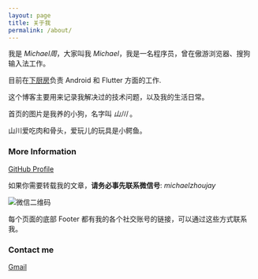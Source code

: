 ```yaml
---
layout: page
title: 关于我
permalink: /about/
---
```


我是 *Michael周*，大家叫我 *Michael*，我是一名程序员，曾在傲游浏览器、搜狗输入法工作。

目前在[下厨房](https://www.xiachufang.com)负责 Android 和 Flutter 方面的工作. 

这个博客主要用来记录我解决过的技术问题，以及我的生活日常。

首页的图片是我养的小狗，名字叫 *山川* 。

山川爱吃肉和骨头，爱玩儿的玩具是小鳄鱼。

### More Information

​[GitHub Profile](https://github.com/zhoulujue)

如果你需要转载我的文章，**请务必事先联系微信号**: *michaelzhoujay*

![微信二维码](../images/Wechat_qrcode.jpeg)
	
每个页面的底部 Footer 都有我的各个社交账号的链接，可以通过这些方式联系我。

### Contact me

​[Gmail](mailto:zhoulujue@gmail.com)


